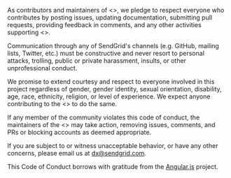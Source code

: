 As contributors and maintainers of <<Library Name>>, we pledge to respect everyone who contributes by posting issues, updating documentation, submitting pull requests, providing feedback in comments, and any other activities supporting <<Library Name>>.

Communication through any of SendGrid's channels (e.g. GitHub, mailing lists, Twitter, etc.) must be constructive and never resort to personal attacks, trolling, public or private harassment, insults, or other unprofessional conduct.

We promise to extend courtesy and respect to everyone involved in this project regardless of gender, gender identity, sexual orientation, disability, age, race, ethnicity, religion, or level of experience. We expect anyone contributing to the <<Library Name>> to do the same.

If any member of the community violates this code of conduct, the maintainers of the <<Library Name>> may take action, removing issues, comments, and PRs or blocking accounts as deemed appropriate.

If you are subject to or witness unacceptable behavior, or have any other concerns, please email us at [dx@sendgrid.com](mailto:dx@sendgrid.com).

This Code of Conduct borrows with gratitude from the [Angular.js](https://github.com/angular/code-of-conduct/blob/master/CODE_OF_CONDUCT.md) project.

